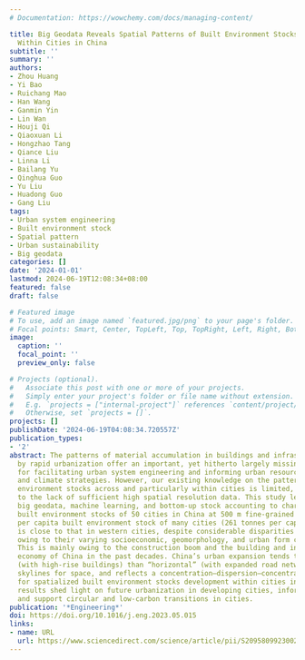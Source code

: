 ```yaml
---
# Documentation: https://wowchemy.com/docs/managing-content/

title: Big Geodata Reveals Spatial Patterns of Built Environment Stocks Across and
  Within Cities in China
subtitle: ''
summary: ''
authors:
- Zhou Huang
- Yi Bao
- Ruichang Mao
- Han Wang
- Ganmin Yin
- Lin Wan
- Houji Qi
- Qiaoxuan Li
- Hongzhao Tang
- Qiance Liu
- Linna Li
- Bailang Yu
- Qinghua Guo
- Yu Liu
- Huadong Guo
- Gang Liu
tags:
- Urban system engineering
- Built environment stock
- Spatial pattern
- Urban sustainability
- Big geodata
categories: []
date: '2024-01-01'
lastmod: 2024-06-19T12:08:34+08:00
featured: false
draft: false

# Featured image
# To use, add an image named `featured.jpg/png` to your page's folder.
# Focal points: Smart, Center, TopLeft, Top, TopRight, Left, Right, BottomLeft, Bottom, BottomRight.
image:
  caption: ''
  focal_point: ''
  preview_only: false

# Projects (optional).
#   Associate this post with one or more of your projects.
#   Simply enter your project's folder or file name without extension.
#   E.g. `projects = ["internal-project"]` references `content/project/deep-learning/index.md`.
#   Otherwise, set `projects = []`.
projects: []
publishDate: '2024-06-19T04:08:34.720557Z'
publication_types:
- '2'
abstract: The patterns of material accumulation in buildings and infrastructure accompanied
  by rapid urbanization offer an important, yet hitherto largely missing stock perspective
  for facilitating urban system engineering and informing urban resources, waste,
  and climate strategies. However, our existing knowledge on the patterns of built
  environment stocks across and particularly within cities is limited, largely owing
  to the lack of sufficient high spatial resolution data. This study leveraged multi-source
  big geodata, machine learning, and bottom-up stock accounting to characterize the
  built environment stocks of 50 cities in China at 500 m fine-grained levels. The
  per capita built environment stock of many cities (261 tonnes per capita on average)
  is close to that in western cities, despite considerable disparities across cities
  owing to their varying socioeconomic, geomorphology, and urban form characteristics.
  This is mainly owing to the construction boom and the building and infrastructure-driven
  economy of China in the past decades. China’s urban expansion tends to be more “vertical”
  (with high-rise buildings) than “horizontal” (with expanded road networks). It trades
  skylines for space, and reflects a concentration–dispersion–concentration pathway
  for spatialized built environment stocks development within cities in China. These
  results shed light on future urbanization in developing cities, inform spatial planning,
  and support circular and low-carbon transitions in cities.
publication: '*Engineering*'
doi: https://doi.org/10.1016/j.eng.2023.05.015
links:
- name: URL
  url: https://www.sciencedirect.com/science/article/pii/S2095809923002710
---
```

